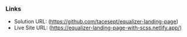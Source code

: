 ### Links

- Solution URL: (https://github.com/tacesept/equalizer-landing-page)
- Live Site URL: (https://equalizer-landing-page-with-scss.netlify.app/)
